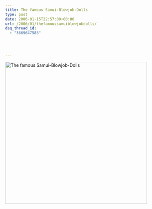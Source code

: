 ```yaml
---
title: The famous Samui-Blowjob-Dolls
type: post
date: 2006-01-15T22:57:00+00:00
url: /2006/01/thefamoussamuiblowjobdolls/
dsq_thread_id:
  - "3669647583"




---
```

[<img width="455" src="//static.flickr.com/36/87213453_ec9c8e122b.jpg" alt="The famous Samui-Blowjob-Dolls" />][1]

 [1]: http://www.flickr.com/photos/schreibblogade/87213453/ "The famous Samui-Blowjob-Dolls"
